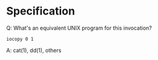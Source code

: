 # Specification #

Q: What's an equivalent UNIX program for this invocation?

    iocopy 0 1

A: cat(1), dd(1), others

